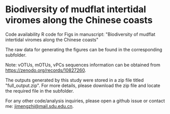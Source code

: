 # Biodiversity of mudflat intertidal viromes along the Chinese coasts
Code availability
R code for Figs in manuscript: "Biodiversity of mudflat intertidal viromes along the Chinese coasts"

The raw data for generating the figures can be found in the corresponding subfolder.

Note: vOTUs, mOTUs, vPCs sequences information can be obtained from https://zenodo.org/records/10827260.

The outputs generated by this study were stored in a zip file titled "full_output.zip". For more details, please download the zip file and locate the required file in the subfolder.

For any other code/analysis inquiries, please open a github issue or contact me: jimengzhi@mail.sdu.edu.cn.

